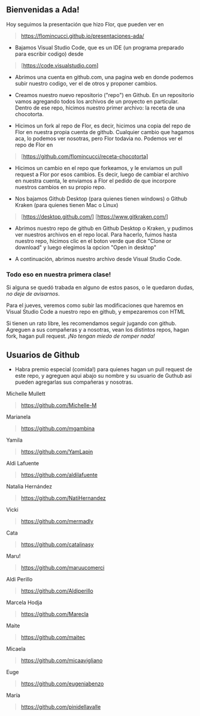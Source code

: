 ## Bienvenidas a Ada!

Hoy seguimos la presentación que hizo Flor, que pueden ver en 
> https://flomincucci.github.io/presentaciones-ada/

- Bajamos Visual Studio Code, que es un IDE (un programa preparado para escribir codigo) desde 
> [https://code.visualstudio.com]

- Abrimos una cuenta en github.com, una pagina web en donde podemos subir nuestro codigo, ver el de otros y proponer cambios. 

- Creamos nuestro nuevo repositorio ("repo") en Github. 
En un repositorio vamos agregando todos los archivos de un proyecto en particular. 
Dentro de ese repo, hicimos nuestro primer archivo: la receta de una chocotorta. 

- Hicimos un fork al repo de Flor, es decir, hicimos una copia del repo de Flor en nuestra propia cuenta de github.
Cualquier cambio que hagamos aca, lo podemos ver nosotras, pero Flor todavia no. Podemos ver el repo de Flor en
> [https://github.com/flomincucci/receta-chocotorta]

- Hicimos un cambio en el repo que forkeamos, y le enviamos un pull request a Flor por esos cambios. 
Es decir, luego de cambiar el archivo en nuestra cuenta, le enviamos a Flor el pedido de que incorpore nuestros cambios en su propio repo. 

- Nos bajamos Github Desktop (para quienes tienen windows) o Github Kraken (para quienes tienen Mac o Linux)
> [https://desktop.github.com/] 
> [https://www.gitkraken.com/]

- Abrimos nuestro repo de github en Github Desktop o Kraken, y pudimos ver nuestros archivos en el repo local. 
Para hacerlo, fuimos hasta nuestro repo, hicimos clic en el boton verde que dice "Clone or download"
y luego elegimos la opcion "Open in desktop"

- A continuación, abrimos nuestro archivo desde Visual Studio Code. 

### Todo eso en nuestra primera clase!

Si alguna se quedó trabada en alguno de estos pasos, o le quedaron dudas, *no deje de avisarnos*. 

Para el jueves, veremos como subir las modificaciones que haremos en Visual Studio Code a nuestro repo en github, y empezaremos con HTML

Si tienen un rato libre, les recomendamos seguir jugando con github. 
Agreguen a sus compañeras y a nosotras, vean los distintos repos, hagan fork, hagan pull request. 
*¡No tengan miedo de romper nada!*

## Usuarios de Github

- Habra premio especial (comida!) para quienes hagan un pull request de este repo, y agreguen aqui abajo su nombre y su usuario de Guthub asi pueden agregarlas sus compañeras y nosotras.

Michelle Mullett
> https://github.com/Michelle-M

Marianela 
> https://github.com/mgambina

Yamila
> https://github.com/YamLapin

Aldi Lafuente
> https://github.com/aldilafuente

Natalia Hernández 
> https://github.com/NatiHernandez

Vicki
> https://github.com/mermadly

Cata
> https://github.com/catalinasy

Maru!
> https://github.com/maruucomerci

Aldi Perillo
> https://github.com/Aldiperillo

Marcela Hodja
> https://github.com/Marecla

Maite
> https://github.com/maitec

Micaela
> https://github.com/micaavigliano

Euge
>https://github.com/eugeniabenzo

María
>https://github.com/pinidellavalle
